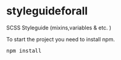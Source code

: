 # styleguideforall
SCSS Styleguide (mixins,variables &amp; etc. )

To start the project you need to install npm.

<pre>npm install</pre>
